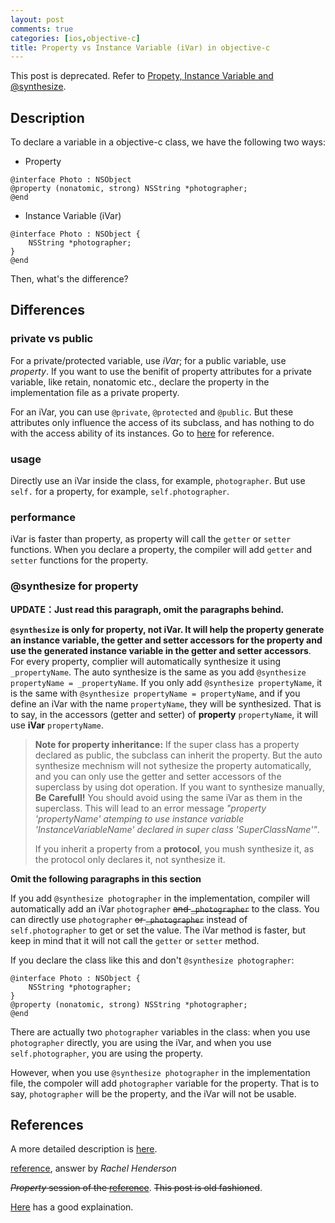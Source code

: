 ```yaml
---
layout: post
comments: true
categories: [ios,objective-c]
title: Property vs Instance Variable (iVar) in objective-c
---
```


This post is deprecated. Refer to [Propety, Instance Variable and @synthesize](http://hongchaozhang.github.io/blog/2015/12/19/propety-instance-variable-and-at-synthesize/).

## Description

To declare a variable in a objective-c class, we have the following two ways:

* Property
```objc
@interface Photo : NSObject
@property (nonatomic, strong) NSString *photographer;
@end
```
* Instance Variable (iVar)
```objc
@interface Photo : NSObject {
    NSString *photographer;
}
@end
```	
Then, what's the difference?

<!-- more -->

## Differences

### private vs public

For a private/protected variable, use *iVar*; for a public variable, use *property*. If you want to use the benifit of property attributes for a private variable, like retain, nonatomic etc., declare the property in the implementation file as a private property.

For an iVar, you can use `@private`, `@protected` and `@public`. But these attributes only influence the access of its subclass, and has nothing to do with the access ability of its instances. Go to [here](http://www.cnblogs.com/andyque/archive/2011/08/03/2125728.html) for reference.

### usage

Directly use an iVar inside the class, for example, `photographer`. But use `self.` for a property, for example, `self.photographer`.

### performance

iVar is faster than property, as property will call the `getter` or `setter` functions. When you declare a property, the compiler will add `getter` and `setter` functions for the property.

### @synthesize for property

**UPDATE：Just read this paragraph, omit the paragraphs behind.** 

**`@synthesize` is only for property, not iVar. It will help the property generate an instance variable, the getter and setter accessors for the property and use the generated instance variable in the getter and setter accessors**. For every property, complier will automatically synthesize it using `_propertyName`. The auto synthesize is the same as you add `@synthesize propertyName = _propertyName`. If you only add `@synthesize propertyName`, it is the same with `@synthesize propertyName = propertyName`, and if you define an iVar with the name `propertyName`, they will be synthesized. That is to say, in the accessors (getter and setter) of **property** `propertyName`, it will use **iVar** `propertyName`.

> **Note for property inheritance:** If the super class has a property declared as public, the subclass can inherit the property. But the auto synthesize mechnism will not sythesize the property automatically, and you can only use the getter and setter accessors of the superclass by using dot operation. If you want to synthesize manually, **Be Carefull!** You should avoid using the same iVar as them in the superclass. This will lead to an error message *"property 'propertyName' atemping to use instance variable 'InstanceVariableName' declared in super class 'SuperClassName'"*.
> 
> If you inherit a property from a **protocol**, you mush synthesize it, as the protocol only declares it, not synthesize it.

**Omit the following paragraphs in this section**

If you add `@synthesize photographer` in the implementation, compiler will automatically add an iVar `photographer` <del>and `_photographer`</del> to the class. You can directly use `photographer` <del>or `_photographer`</del> instead of `self.photographer` to get or set the value. The iVar method is faster, but keep in mind that it will not call the `getter` or `setter` method.

If you declare the class like this and don't `@synthesize photographer`:
```objc
@interface Photo : NSObject {
	NSString *photographer;
}
@property (nonatomic, strong) NSString *photographer;
@end
```
There are actually two `photographer` variables in the class: when you use `photographer` directly, you are using the iVar, and when you use `self.photographer`, you are using the property.

However, when you use `@synthesize photographer` in the implementation file, the compoler will add `photographer` variable for the property. That is to say, `photographer` will be the property, and the iVar will not be usable.

## References

A more detailed description is [here](http://stackoverflow.com/questions/9086736/why-would-you-use-an-ivar).

[reference](http://stackoverflow.com/questions/2032826/property-synthesize), answer by *Rachel Henderson*

<del>*Property* session of the </del>[<del>reference</del>](http://www.cocoadevcentral.com/d/learn_objectivec/). <del>This post is old fashioned</del>.

[Here](http://blog.csdn.net/likendsl/article/details/7345485) has a good explaination.

